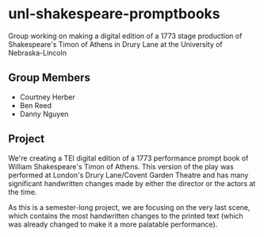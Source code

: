 # unl-shakespeare-promptbooks
Group working on making a digital edition of a 1773 stage production of Shakespeare's Timon of Athens in Drury Lane at the University of Nebraska-Lincoln

## Group Members
* Courtney Herber
* Ben Reed
* Danny Nguyen

## Project
We're creating a TEI digital edition of a 1773 performance prompt book of William Shakespeare's Timon of Athens. This version of the play was performed at London's Drury Lane/Covent Garden Theatre and has many significant handwritten changes made by either the director or the actors at the time. 

As this is a semester-long project, we are focusing on the very last scene, which contains the most handwritten changes to the printed text (which was already changed to make it a more palatable performance). 
